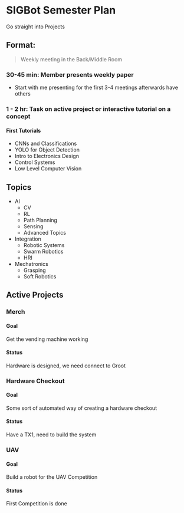 # SIGBot Semester Plan

Go straight into Projects 

## Format: 
> Weekly meeting in the Back/Middle Room 
### 30-45 min: Member presents weekly paper
- Start with me presenting for the first 3-4 meetings afterwards have others

### 1 - 2 hr: Task on active project or interactive tutorial on a concept
#### First Tutorials
- CNNs and Classifications
- YOLO for Object Detection
- Intro to Electronics Design 
- Control Systems
- Low Level Computer Vision 
    
## Topics

- AI 
    - CV
    - RL
    - Path Planning 
    - Sensing
    - Advanced Topics
- Integration
    - Robotic Systems 
    - Swarm Robotics 
    - HRI
- Mechatronics 
    - Grasping
    - Soft Robotics
    
## Active Projects 
### Merch

#### Goal

Get the vending machine working 

#### Status 

Hardware is designed, we need connect to Groot

### Hardware Checkout 

#### Goal

Some sort of automated way of creating a hardware checkout

#### Status 

Have a TX1, need to build the system

### UAV

#### Goal

Build a robot for the UAV Competition 

#### Status 

First Competition is done 
